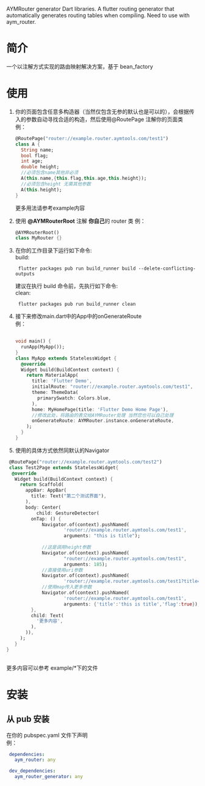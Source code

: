  AYMRouter generator Dart libraries.
 A flutter routing generator that automatically generates routing tables when compiling. 
 Need to use with aym_router.
 
 # 简介
 
 一个以注解方式实现的路由映射解决方案，基于 bean_factory
 
 # 使用
 
 1. 你的页面包含任意多构造器（当然仅包含无参的默认也是可以的），会根据传入的参数自动寻找合适的构造，然后使用@RoutePage 注解你的页面类  
    例：
 
    ```Dart
    @RoutePage("router://example.router.aymtools.com/test1")
    class A {
      String name;
      bool flag;
      int age;
      double height;
      //必须包含name其他非必须
      A(this.name,{this.flag,this.age,this.height});
      //必须包含height 无需其他参数
      A(this.height);
    }
    ```
    更多用法请参考example内容
  
 2. 使用 **@AYMRouterRoot** 注解 **你自己**的 router 类
    例：
 
    ```Dart
    @AYMRouterRoot()
    class MyRouter {}
    ```
 
 3. 在你的工作目录下运行如下命令:  
    build:
 
    ```shell
     flutter packages pub run build_runner build --delete-conflicting-outputs
    ```
 
    建议在执行 build 命令前，先执行如下命令:  
     clean:
 
    ```shell
     flutter packages pub run build_runner clean
    ```
 
 4. 接下来修改main.dart中的App中的onGenerateRoute  
    例：
 
    ```Dart
      
    void main() {
      runApp(MyApp());
    }
    class MyApp extends StatelessWidget {
      @override
      Widget build(BuildContext context) {
        return MaterialApp(
          title: 'Flutter Demo',
          initialRoute: "router://example.router.aymtools.com/test1",
          theme: ThemeData(
            primarySwatch: Colors.blue,
          ),
          home: MyHomePage(title: 'Flutter Demo Home Page'),
          //修改此处，将路由的表交给AYMRouter处理 当然您也可以自己处理
          onGenerateRoute: AYMRouter.instance.onGenerateRoute,
        );
      }
    }
    ```
    
 5. 使用的具体方式依然同默认的Navigator
 
   ```Dart
    @RoutePage("router://example.router.aymtools.com/test2")
    class Test2Page extends StatelessWidget{
     @override
      Widget build(BuildContext context) {
        return Scaffold(
          appBar: AppBar(
            title: Text("第二个测试界面"),
          ),
          body: Center(
              child: GestureDetector(
            onTap: () { 
                Navigator.of(context).pushNamed(
                        'router://example.router.aymtools.com/test1',
                        arguments: "this is title"); 
                    
                //这是调用height参数
                Navigator.of(context).pushNamed(
                        "router://example.router.aymtools.com/test1",
                        arguments: 185); 
                //直接使用uri参数
                Navigator.of(context).pushNamed(
                        'router://example.router.aymtools.com/test1?title=mytitle'); 
                //使用map传入更多参数
                Navigator.of(context).pushNamed(
                        'router://example.router.aymtools.com/test1',
                        arguments: {'title':'this is title','flag':true}); 
            },
            child: Text(
              '更多内容',
            ),
          )),
        );
      }
   }
    
   ```


更多内容可以参考 example/\*下的文件
 
 # 安装
 
 ## 从 pub 安装
 
 在你的 pubspec.yaml 文件下声明  
 例：
 
 ```yaml
  dependencies:
    aym_router: any

  dev_dependencies:
    aym_router_generator: any
 ```
 